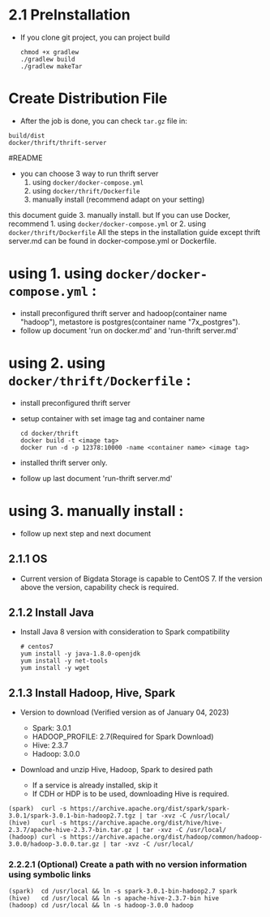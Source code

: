 # 2.1 PreInstallation
- If you clone git project, you can project build
  ```
  chmod +x gradlew
  ./gradlew build
  ./gradlew makeTar
  ``` 
# Create Distribution File
- After the job is done, you can check `tar.gz` file in:
```
build/dist
docker/thrift/thrift-server
```
#README
- you can choose 3 way to run thrift server
  1. using `docker/docker-compose.yml`
  2. using `docker/thrift/Dockerfile`
  3. manually install (recommend adapt on your setting)
  
this document guide 3. manually install. but If you can use Docker, recommend 1. using `docker/docker-compose.yml` or 2. using `docker/thrift/Dockerfile`
All the steps in the installation guide except thrift server.md can be found in docker-compose.yml or Dockerfile.

# using 1. using `docker/docker-compose.yml` : 
- install preconfigured thrift server and hadoop(container name "hadoop"), metastore is postgres(container name "7x_postgres").
- follow up document 'run on docker.md' and 'run-thrift server.md'

# using 2. using `docker/thrift/Dockerfile` : 
- install preconfigured thrift server

- setup container with set image tag and container name
  ```
  cd docker/thrift
  docker build -t <image tag>
  docker run -d -p 12378:10000 -name <container name> <image tag>
  ```
- installed thrift server only.
- follow up last document 'run-thrift server.md'

# using 3. manually install : 
- follow up next step and next document

## 2.1.1 OS
- Current version of Bigdata Storage is capable to CentOS 7. If the version above the version, capability check is required.

## 2.1.2 Install Java
- Install Java 8 version with consideration to Spark compatibility
  ```
  # centos7
  yum install -y java-1.8.0-openjdk
  yum install -y net-tools
  yum install -y wget
  ```

## 2.1.3 Install Hadoop, Hive, Spark
 - Version to download (Verified version as of January 04, 2023)
     - Spark: 3.0.1
     - HADOOP_PROFILE: 2.7(Required for Spark Download)
     - Hive: 2.3.7
     - Hadoop: 3.0.0

- Download and unzip Hive, Hadoop, Spark to desired path 
  - If a service is already installed, skip it
  - If CDH or HDP is to be used, downloading Hive is required.
```
(spark)  curl -s https://archive.apache.org/dist/spark/spark-3.0.1/spark-3.0.1-bin-hadoop2.7.tgz | tar -xvz -C /usr/local/
(hive)   curl -s https://archive.apache.org/dist/hive/hive-2.3.7/apache-hive-2.3.7-bin.tar.gz | tar -xvz -C /usr/local/
(hadoop) curl -s https://archive.apache.org/dist/hadoop/common/hadoop-3.0.0/hadoop-3.0.0.tar.gz | tar -xvz -C /usr/local/
```

### 2.2.2.1 (Optional) Create a path with no version information using symbolic links
```
(spark)  cd /usr/local && ln -s spark-3.0.1-bin-hadoop2.7 spark
(hive)   cd /usr/local && ln -s apache-hive-2.3.7-bin hive
(hadoop) cd /usr/local && ln -s hadoop-3.0.0 hadoop
```